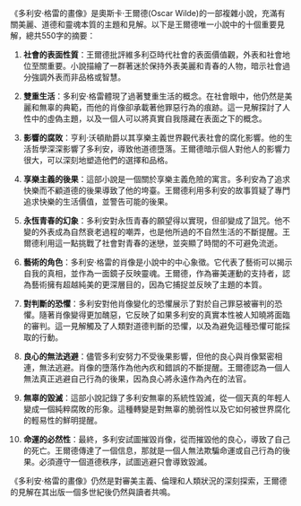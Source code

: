 《多利安·格雷的畫像》是奧斯卡·王爾德(Oscar Wilde)的一部複雜小說，充滿有關美麗、道德和靈魂本質的主題和見解。以下是王爾德唯一小說中的十個重要見解，總共550字的摘要：

1. **社會的表面性質**：王爾德批評維多利亞時代社會的表面價值觀，外表和社會地位至關重要。小說描繪了一群著迷於保持外表美麗和青春的人物，暗示社會過分強調外表而非品格或智慧。

2. **雙重生活**：多利安·格雷體現了過著雙重生活的概念。在社會眼中，他仍然是美麗和無辜的典範，而他的肖像卻承載著他罪惡行為的痕跡。這一見解探討了人性中的虛偽主題，以及一個人可以將真實自我隱藏在表面之下的概念。

3. **影響的腐敗**：亨利·沃頓勛爵以其享樂主義世界觀代表社會的腐化影響。他的生活哲學深深影響了多利安，導致他道德墮落。王爾德暗示個人對他人的影響力很大，可以深刻地塑造他們的選擇和品格。

4. **享樂主義的後果**：這部小說是一個關於享樂主義危險的寓言。多利安為了追求快樂而不顧道德的後果導致了他的垮臺。王爾德利用多利安的故事質疑了專門追求快樂的生活價值，並警告可能的後果。

5. **永恆青春的幻象**：多利安對永恆青春的願望得以實現，但卻變成了詛咒。他不變的外表成為自然衰老過程的嘲弄，也是他所過的不自然生活的不斷提醒。王爾德利用這一點挑戰了社會對青春的迷戀，並突顯了時間的不可避免流逝。

6. **藝術的角色**：多利安·格雷的肖像是小說中的中心象徵。它代表了藝術可以揭示自我的真相，並作為一面鏡子反映靈魂。王爾德，作為審美運動的支持者，認為藝術擁有超越純美的更深層目的，因為它捕捉並反映了主題的本質。

7. **對判斷的恐懼**：多利安對他肖像變化的恐懼展示了對於自己罪惡被審判的恐懼。隨著肖像變得更加醜惡，它反映了如果多利安的真實本性被人知曉將面臨的審判。這一見解觸及了人類對道德判斷的恐懼，以及為避免這種恐懼可能採取的行動。

8. **良心的無法逃避**：儘管多利安努力不受後果影響，但他的良心與肖像緊密相連，無法逃避。肖像的墮落作為他內疚和錯誤的不斷提醒。王爾德認為一個人無法真正逃避自己行為的後果，因為良心將永遠作為內在的法官。

9. **無辜的毀滅**：這部小說記錄了多利安無辜的系統性毀滅，從一個天真的年輕人變成一個純粹腐敗的形象。這種轉變是對無辜的脆弱性以及它如何被世界腐化的輕易性的鮮明提醒。

10. **命運的必然性**：最終，多利安試圖摧毀肖像，從而摧毀他的良心，導致了自己的死亡。王爾德傳達了一個信息，那就是一個人無法欺騙命運或自己行為的後果。必須遵守一個道德秩序，試圖逃避只會導致毀滅。

《多利安·格雷的畫像》仍然是對審美主義、倫理和人類狀況的深刻探索，王爾德的見解在其出版一個多世紀後仍然與讀者共鳴。